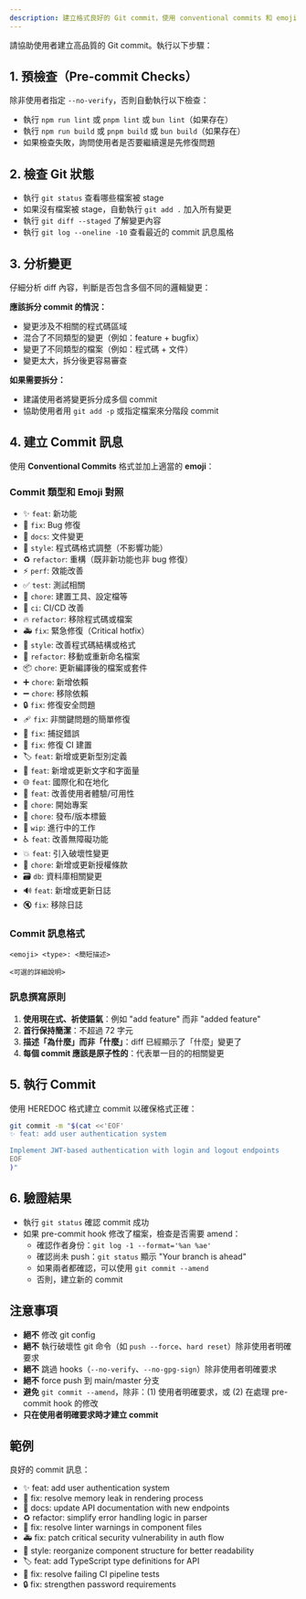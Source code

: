 ```yaml
---
description: 建立格式良好的 Git commit，使用 conventional commits 和 emoji
---
```


請協助使用者建立高品質的 Git commit。執行以下步驟：

## 1. 預檢查（Pre-commit Checks）

除非使用者指定 `--no-verify`，否則自動執行以下檢查：
- 執行 `npm run lint` 或 `pnpm lint` 或 `bun lint`（如果存在）
- 執行 `npm run build` 或 `pnpm build` 或 `bun build`（如果存在）
- 如果檢查失敗，詢問使用者是否要繼續還是先修復問題

## 2. 檢查 Git 狀態

- 執行 `git status` 查看哪些檔案被 stage
- 如果沒有檔案被 stage，自動執行 `git add .` 加入所有變更
- 執行 `git diff --staged` 了解變更內容
- 執行 `git log --oneline -10` 查看最近的 commit 訊息風格

## 3. 分析變更

仔細分析 diff 內容，判斷是否包含多個不同的邏輯變更：

**應該拆分 commit 的情況：**
- 變更涉及不相關的程式碼區域
- 混合了不同類型的變更（例如：feature + bugfix）
- 變更了不同類型的檔案（例如：程式碼 + 文件）
- 變更太大，拆分後更容易審查

**如果需要拆分：**
- 建議使用者將變更拆分成多個 commit
- 協助使用者用 `git add -p` 或指定檔案來分階段 commit

## 4. 建立 Commit 訊息

使用 **Conventional Commits** 格式並加上適當的 **emoji**：

### Commit 類型和 Emoji 對照

- ✨ `feat`: 新功能
- 🐛 `fix`: Bug 修復
- 📝 `docs`: 文件變更
- 💄 `style`: 程式碼格式調整（不影響功能）
- ♻️ `refactor`: 重構（既非新功能也非 bug 修復）
- ⚡️ `perf`: 效能改善
- ✅ `test`: 測試相關
- 🔧 `chore`: 建置工具、設定檔等
- 🚀 `ci`: CI/CD 改善
- 🔥 `refactor`: 移除程式碼或檔案
- 🚑️ `fix`: 緊急修復（Critical hotfix）
- 🎨 `style`: 改善程式碼結構或格式
- 🚚 `refactor`: 移動或重新命名檔案
- 📦️ `chore`: 更新編譯後的檔案或套件
- ➕ `chore`: 新增依賴
- ➖ `chore`: 移除依賴
- 🔒️ `fix`: 修復安全問題
- 🩹 `fix`: 非關鍵問題的簡單修復
- 🥅 `fix`: 捕捉錯誤
- 💚 `fix`: 修復 CI 建置
- 🏷️ `feat`: 新增或更新型別定義
- 💬 `feat`: 新增或更新文字和字面量
- 🌐 `feat`: 國際化和在地化
- 🚸 `feat`: 改善使用者體驗/可用性
- 🎉 `chore`: 開始專案
- 🔖 `chore`: 發布/版本標籤
- 🚧 `wip`: 進行中的工作
- ♿️ `feat`: 改善無障礙功能
- 💥 `feat`: 引入破壞性變更
- 📄 `chore`: 新增或更新授權條款
- 🗃️ `db`: 資料庫相關變更
- 🔊 `feat`: 新增或更新日誌
- 🔇 `fix`: 移除日誌

### Commit 訊息格式

```
<emoji> <type>: <簡短描述>

<可選的詳細說明>
```

### 訊息撰寫原則

1. **使用現在式、祈使語氣**：例如 "add feature" 而非 "added feature"
2. **首行保持簡潔**：不超過 72 字元
3. **描述「為什麼」而非「什麼」**：diff 已經顯示了「什麼」變更了
4. **每個 commit 應該是原子性的**：代表單一目的的相關變更

## 5. 執行 Commit

使用 HEREDOC 格式建立 commit 以確保格式正確：

```bash
git commit -m "$(cat <<'EOF'
✨ feat: add user authentication system

Implement JWT-based authentication with login and logout endpoints
EOF
)"
```

## 6. 驗證結果

- 執行 `git status` 確認 commit 成功
- 如果 pre-commit hook 修改了檔案，檢查是否需要 amend：
  - 確認作者身份：`git log -1 --format='%an %ae'`
  - 確認尚未 push：`git status` 顯示 "Your branch is ahead"
  - 如果兩者都確認，可以使用 `git commit --amend`
  - 否則，建立新的 commit

## 注意事項

- **絕不** 修改 git config
- **絕不** 執行破壞性 git 命令（如 `push --force`、`hard reset`）除非使用者明確要求
- **絕不** 跳過 hooks（`--no-verify`、`--no-gpg-sign`）除非使用者明確要求
- **絕不** force push 到 main/master 分支
- **避免** `git commit --amend`，除非：(1) 使用者明確要求，或 (2) 在處理 pre-commit hook 的修改
- **只在使用者明確要求時才建立 commit**

## 範例

良好的 commit 訊息：
- ✨ feat: add user authentication system
- 🐛 fix: resolve memory leak in rendering process
- 📝 docs: update API documentation with new endpoints
- ♻️ refactor: simplify error handling logic in parser
- 🚨 fix: resolve linter warnings in component files
- 🚑️ fix: patch critical security vulnerability in auth flow
- 🎨 style: reorganize component structure for better readability
- 🏷️ feat: add TypeScript type definitions for API
- 💚 fix: resolve failing CI pipeline tests
- 🔒️ fix: strengthen password requirements
